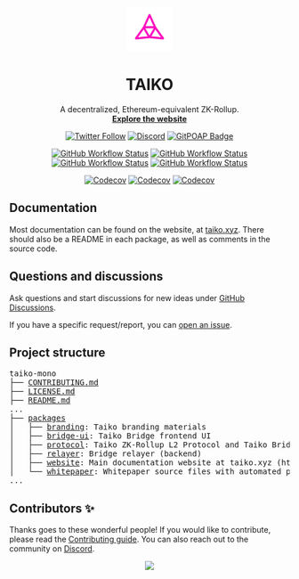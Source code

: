<p align="center">
  <img src="./packages/branding/Logo/SVG/Taiko_Logo_Fluo.svg" width="80" alt="Logo for Taiko" />
</p>

<h1 align="center">
  TAIKO
</h1>

<p align="center">
  A decentralized, Ethereum-equivalent ZK-Rollup.
  <br />
  <a href="https://taiko.xyz" target="_blank"><strong>Explore the website</strong></a>
</p>

<div align="center">

[![Twitter Follow](https://img.shields.io/twitter/follow/taikoxyz?style=social)](https://twitter.com/taikoxyz)
[![Discord](https://img.shields.io/discord/984015101017346058?color=%235865F2&label=Discord&logo=discord&logoColor=%23fff)](https://discord.gg/taikoxyz)
[![GitPOAP Badge](https://public-api.gitpoap.io/v1/repo/taikoxyz/taiko-mono/badge)](https://www.gitpoap.io/gh/taikoxyz/taiko-mono)

[![GitHub Workflow Status](https://img.shields.io/github/actions/workflow/status/taikoxyz/taiko-mono/solidity.yml?branch=main&label=Protocol&logo=github)](https://github.com/taikoxyz/taiko-mono/actions/workflows/solidity.yml)
[![GitHub Workflow Status](https://img.shields.io/github/actions/workflow/status/taikoxyz/taiko-mono/golang.yml?branch=main&label=Relayer&logo=github)](https://github.com/taikoxyz/taiko-mono/actions/workflows/golang.yml)
[![GitHub Workflow Status](https://img.shields.io/github/actions/workflow/status/taikoxyz/taiko-mono/typescript.yml?branch=main&label=Bridge%20UI&logo=github)](https://github.com/taikoxyz/taiko-mono/actions/workflows/typescript.yml)
[![GitHub Workflow Status](https://img.shields.io/github/actions/workflow/status/taikoxyz/taiko-mono/website.yml?branch=main&label=Website&logo=github)](https://github.com/taikoxyz/taiko-mono/actions/workflows/website.yml)

[![Codecov](https://img.shields.io/codecov/c/github/taikoxyz/taiko-mono?flag=protocol&label=Protocol&logo=codecov&token=E468X2PTJC)](https://app.codecov.io/gh/taikoxyz/taiko-mono/tree/main/packages/protocol)
[![Codecov](https://img.shields.io/codecov/c/github/taikoxyz/taiko-mono?flag=relayer&label=Relayer&logo=codecov&token=E468X2PTJC)](https://app.codecov.io/gh/taikoxyz/taiko-mono/tree/main/packages/relayer)
[![Codecov](https://img.shields.io/codecov/c/github/taikoxyz/taiko-mono?flag=bridge-ui&label=Bridge%20UI&logo=codecov&token=E468X2PTJC)](https://app.codecov.io/gh/taikoxyz/taiko-mono/tree/main/packages/bridge-ui)

</div>

## Documentation

Most documentation can be found on the website, at [taiko.xyz](https://taiko.xyz). There should also be a README in each package, as well as comments in the source code.

## Questions and discussions

Ask questions and start discussions for new ideas under [GitHub Discussions](https://github.com/taikoxyz/taiko-mono/discussions).

If you have a specific request/report, you can [open an issue](https://github.com/taikoxyz/taiko-mono/issues/new/choose).

## Project structure

<pre>
taiko-mono
├── <a href="./CONTRIBUTING.md">CONTRIBUTING.md</a>
├── <a href="./LICENSE.md">LICENSE.md</a>
├── <a href="./README.md">README.md</a>
...
├── <a href="./packages">packages</a>
│   ├── <a href="./packages/branding">branding</a>: Taiko branding materials
│   ├── <a href="./packages/bridge-ui">bridge-ui</a>: Taiko Bridge frontend UI
│   ├── <a href="./packages/protocol">protocol</a>: Taiko ZK-Rollup L2 Protocol and Taiko Bridge smart contracts
│   ├── <a href="./packages/relayer">relayer</a>: Bridge relayer (backend)
│   ├── <a href="./packages/website">website</a>: Main documentation website at taiko.xyz (https://taiko.xyz/)
│   └── <a href="./packages/whitepaper">whitepaper</a>: Whitepaper source files with automated publishing
...
</pre>

## Contributors ✨

Thanks goes to these wonderful people! If you would like to contribute, please read the [Contributing guide](./CONTRIBUTING.md). You can also reach out to the community on [Discord](https://discord.gg/taikoxyz).

<a href="https://github.com/taikoxyz/taiko-mono/graphs/contributors">
  <p align="center">
    <img width="720" src="https://contrib.rocks/image?repo=taikoxyz/taiko-mono" />
  </p>
</a>
